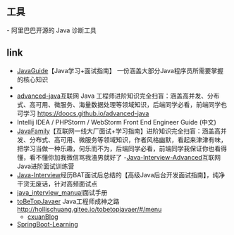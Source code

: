 


## 工具
-[](https://gitee.com/arthas/arthas) 阿里巴巴开源的 Java 诊断工具
## link
- [JavaGuide](https://github.com/Snailclimb/JavaGuide)【Java学习+面试指南】 一份涵盖大部分Java程序员所需要掌握的核心知识
- [](https://github.com/judasn/IntelliJ-IDEA-Tutorial)
- [advanced-java](https://github.com/doocs/advanced-java)互联网 Java 工程师进阶知识完全扫盲：涵盖高并发、分布式、高可用、微服务、海量数据处理等领域知识，后端同学必看，前端同学也可学习 https://doocs.github.io/advanced-java
- [](https://github.com/Damao/Intellij-IDEA-F2E) Intellij IDEA / PHPStorm / WebStorm Front End Engineer Guide (中文)
- [JavaFamily](https://github.com/AobingJava/JavaFamily)【互联网一线大厂面试+学习指南】进阶知识完全扫盲：涵盖高并发、分布式、高可用、微服务等领域知识，作者风格幽默，看起来津津有味，把学习当做一种乐趣，何乐而不为，后端同学必看，前端同学我保证你也看得懂，看不懂你加我微信骂我渣男就好了
 -[Java-Interview-Advanced](https://github.com/shishan100/Java-Interview-Advanced)互联网Java进阶面试训练营
- [Java-Interview](https://github.com/xbox1994/Java-Interview)经历BAT面试后总结的【高级Java后台开发面试指南】，纯净干货无废话，针对高频面试点
- [java_interview_manual](https://github.com/guanzhenxing/java_interview_manual)面试手册
- [toBeTopJavaer](https://github.com/hollischuang/toBeTopJavaer) Java工程师成神之路  http://hollischuang.gitee.io/tobetopjavaer/#/menu
    - [cxuanBlog](https://www.cnblogs.com/cxuanBlog)
- [SpringBoot-Learning](https://gitee.com/didispace/SpringBoot-Learning/tree/master/2.1.x)   